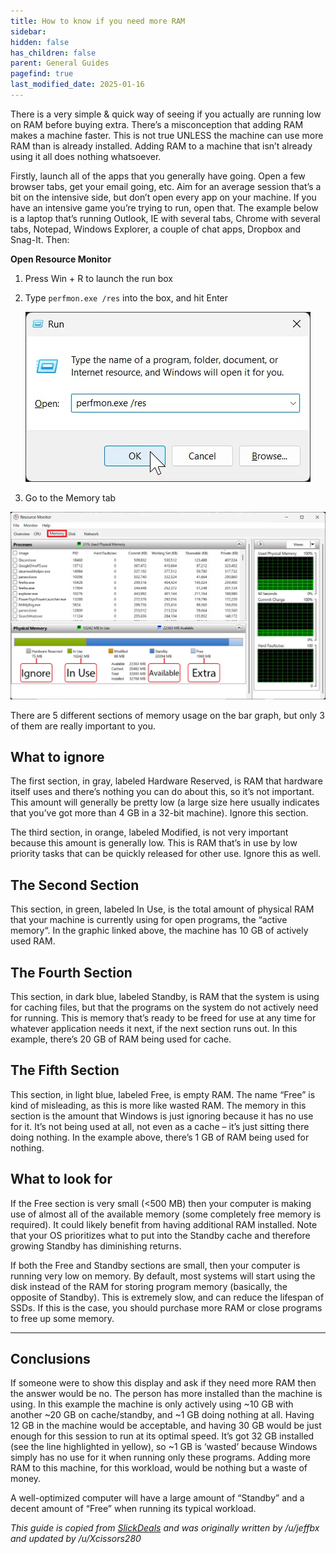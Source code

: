 ```yaml
---
title: How to know if you need more RAM
sidebar:
hidden: false
has_children: false
parent: General Guides
pagefind: true
last_modified_date: 2025-01-16
---
```







There is a very simple & quick way of seeing if you actually are running low on RAM before buying extra. There’s a misconception that adding RAM makes a machine faster. This is not true UNLESS the machine can use more RAM than is already installed. Adding RAM to a machine that isn’t already using it all does nothing whatsoever.

Firstly, launch all of the apps that you generally have going. Open a few browser tabs, get your email going, etc. Aim for an average session that’s a bit on the intensive side, but don’t open every app on your machine. If you have an intensive game you’re trying to run, open that. The example below is a laptop that’s running Outlook, IE with several tabs, Chrome with several tabs, Notepad, Windows Explorer, a couple of chat apps, Dropbox and Snag-It. Then:

**Open Resource Monitor**
1. Press Win + R to launch the run box

2. Type `perfmon.exe /res` into the box, and hit Enter

     ![run](../../../assets/more-memory/run.webp)

3. Go to the Memory tab

![resource monitor](../../../assets/more-memory/resource_monitor.webp)

There are 5 different sections of memory usage on the bar graph, but only 3 of them are really important to you.
## What to ignore
The first section, in gray, labeled Hardware Reserved, is RAM that hardware itself uses and there’s nothing you can do about this, so it’s not important. This amount will generally be pretty low (a large size here usually indicates that you’ve got more than 4 GB in a 32-bit machine). Ignore this section.

The third section, in orange, labeled Modified, is not very important because this amount is generally low. This is RAM that’s in use by low priority tasks that can be quickly released for other use. Ignore this as well.
## The Second Section

This section, in green, labeled In Use, is the total amount of physical RAM that your machine is currently using for open programs, the “active memory“. In the graphic linked above, the machine has 10 GB of actively used RAM.
## The Fourth Section

This section, in dark blue, labeled Standby, is RAM that the system is using for caching files, but that the programs on the system do not actively need for running. This is memory that’s ready to be freed for use at any time for whatever application needs it next, if the next section runs out. In this example, there’s 20 GB of RAM being used for cache.
## The Fifth Section

This section, in light blue, labeled Free, is empty RAM. The name “Free” is kind of misleading, as this is more like wasted RAM. The memory in this section is the amount that Windows is just ignoring because it has no use for it. It’s not being used at all, not even as a cache – it’s just sitting there doing nothing. In the example above, there’s 1 GB of RAM being used for nothing.

## What to look for
If the Free section is very small (<500 MB) then your computer is making use of almost all of the available memory (some completely free memory is required). It could likely benefit from having additional RAM installed. Note that your OS prioritizes what to put into the Standby cache and therefore growing Standby has diminishing returns.

If both the Free and Standby sections are small, then your computer is running very low on memory. By default, most systems will start using the disk instead of the RAM for storing program memory (basically, the opposite of Standby). This is extremely slow, and can reduce the lifespan of SSDs. If this is the case, you should purchase more RAM or close programs to free up some memory.

---

## Conclusions

If someone were to show this display and ask if they need more RAM then the answer would be no. The person has more installed than the machine is using. In this example the machine is only actively using ~10 GB with another ~20 GB on cache/standby, and ~1 GB doing nothing at all. Having 12 GB in the machine would be acceptable, and having 30 GB would be just enough for this session to run at its optimal speed. It’s got 32 GB installed (see the line highlighted in yellow), so ~1 GB is ‘wasted’ because Windows simply has no use for it when running only these programs. Adding more RAM to this machine, for this workload, would be nothing but a waste of money.

A well-optimized computer will have a large amount of “Standby” and a decent amount of “Free” when running its typical workload.


*This guide is copied from [SlickDeals](https://slickdeals.net/e/4922990-how-to-know-if-you-need-more-ram) and was originally written by /u/jeffbx and updated by /u/Xcissors280*
